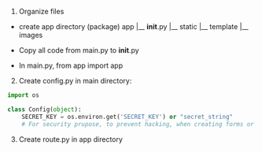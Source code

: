 
1. Organize files

- create app directory (package)
  app
  |__ __init__.py
  |__ static
      |__ template
      |__ images

- Copy all code from main.py to __init__.py
- In main.py, from app import app

2. Create config.py in main directory:

```python
import os

class Config(object):
    SECRET_KEY = os.environ.get('SECRET_KEY') or "secret_string"                
    # For security prupose, to prevent hacking, when creating forms or setting cookies
```

3. Create route.py in app directory
